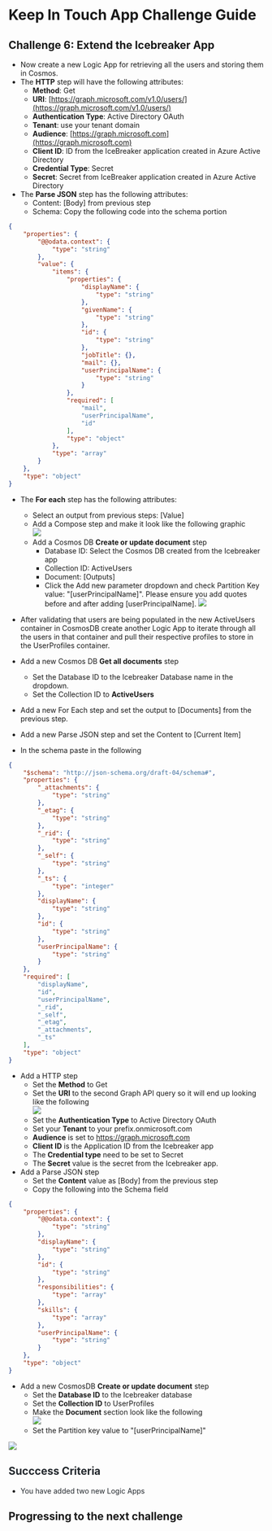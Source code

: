 # Keep In Touch App Challenge Guide

## Challenge 6: Extend the Icebreaker App

* Now create a new Logic App for retrieving all the users and storing them in Cosmos. 
* The **HTTP** step will have the following attributes:
    * **Method**: Get
    * **URI**: [https://graph.microsoft.com/v1.0/users/](https://graph.microsoft.com/v1.0/users/)
    * **Authentication Type**: Active Directory OAuth
    * **Tenant**: use your tenant domain
    * **Audience**: [https://graph.microsoft.com](https://graph.microsoft.com)
    * **Client ID**: ID from the IceBreaker application created in Azure Active Directory
    * **Credential Type**: Secret
    * **Secret**: Secret from IceBreaker application created in Azure Active Directory
* The **Parse JSON** step has the following attributes:
    * Content: [Body] from previous step
    * Schema: Copy the following code into the schema portion
```json
{
    "properties": {
        "@@odata.context": {
            "type": "string"
        },
        "value": {
            "items": {
                "properties": {
                    "displayName": {
                        "type": "string"
                    },
                    "givenName": {
                        "type": "string"
                    },
                    "id": {
                        "type": "string"
                    },
                    "jobTitle": {},
                    "mail": {},
                    "userPrincipalName": {
                        "type": "string"
                    }
                },
                "required": [
                    "mail",
                    "userPrincipalName",
                    "id"
                ],
                "type": "object"
            },
            "type": "array"
        }
    },
    "type": "object"
}
```
        

* The **For each** step has the following attributes:
    * Select an output from previous steps: [Value]  
    * Add a Compose step and make it look like the following graphic   
    ![](images/compose-step1.png)  
    * Add a Cosmos DB **Create or update document** step
        * Database ID: Select the Cosmos DB created from the Icebreaker app
        * Collection ID: ActiveUsers
        * Document: [Outputs]
        * Click the Add new parameter dropdown and check Partition Key value: "[userPrincipalName]". Please ensure you add quotes before and after adding [userPrincipalName].
![](images/logicapp1.png)

* After validating that users are being populated in the new ActiveUsers container in CosmosDB create another Logic App to iterate through all the users in that container and pull their respective profiles to store in the UserProfiles container.
* Add a new Cosmos DB **Get all documents** step  
    * Set the Database ID to the Icebreaker Database name in the dropdown.
    * Set the Collection ID to **ActiveUsers**  
* Add a new For Each step and set the output to [Documents] from the previous step.
* Add a new Parse JSON step and set the Content to [Current Item]
* In the schema paste in the following
```json
{
    "$schema": "http://json-schema.org/draft-04/schema#",
    "properties": {
        "_attachments": {
            "type": "string"
        },
        "_etag": {
            "type": "string"
        },
        "_rid": {
            "type": "string"
        },
        "_self": {
            "type": "string"
        },
        "_ts": {
            "type": "integer"
        },
        "displayName": {
            "type": "string"
        },
        "id": {
            "type": "string"
        },
        "userPrincipalName": {
            "type": "string"
        }
    },
    "required": [
        "displayName",
        "id",
        "userPrincipalName",
        "_rid",
        "_self",
        "_etag",
        "_attachments",
        "_ts"
    ],
    "type": "object"
}
```
* Add a HTTP step  
    * Set the **Method** to Get
    * Set the **URI** to the second Graph API query so it will end up looking like the following  
    ![](images/graphGetMetadata.png)   
    * Set the **Authentication Type** to Active Directory OAuth
    * Set your **Tenant** to your prefix.onmicrosoft.com
    * **Audience** is set to https://graph.microsoft.com  
    * **Client ID** is the Application ID from the Icebreaker app
    * The **Credential type** need to be set to Secret
    * The **Secret** value is the secret from the Icebreaker app.  
* Add a Parse JSON step
    * Set the **Content** value as [Body] from the previous step
    * Copy the following into the Schema field  
```json
{
    "properties": {
        "@@odata.context": {
            "type": "string"
        },
        "displayName": {
            "type": "string"
        },
        "id": {
            "type": "string"
        },
        "responsibilities": {
            "type": "array"
        },
        "skills": {
            "type": "array"
        },
        "userPrincipalName": {
            "type": "string"
        }
    },
    "type": "object"
}
```  
* Add a new CosmosDB **Create or update document** step  
    * Set the **Database ID** to the Icebreaker database
    * Set the **Collection ID** to UserProfiles
    * Make the **Document** section look like the following  
    ![](images/getmetadata-create.png)  
    * Set the Partition key value to "[userPrincipalName]"  
    
    

    
      
![](images/NewLogicApp2.png)


## <span class="colour" style="color: rgb(36, 41, 46);">Succcess Criteria</span>

* <span class="colour" style="color: rgb(36, 41, 46);">You have added two new Logic Apps</span>

## Progressing to the next challenge
